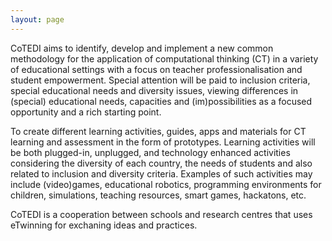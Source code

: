 ```yaml
--- 
layout: page
--- 
```


CoTEDI aims to identify, develop and implement a new common methodology for the application of computational thinking (CT) in a variety of educational settings with a focus on teacher professionalisation and student empowerment. Special attention will be paid to inclusion criteria, special educational needs and diversity issues, viewing differences in (special) educational needs, capacities and (im)possibilities as a focused opportunity and a rich starting point. 

To create different learning activities, guides, apps and materials for CT learning and assessment in the form of prototypes. Learning activities will be both plugged-in, unplugged, and technology enhanced activities considering the diversity of each country, the needs of students and also related to inclusion and diversity criteria. Examples of such activities may include (video)games, educational robotics, programming environments for children, simulations, teaching resources, smart games, hackatons, etc.

CoTEDI is a cooperation between schools and research centres that uses eTwinning for exchaning ideas and practices. 
